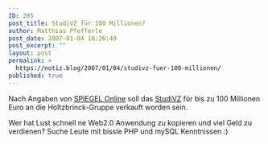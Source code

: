 ```yaml
---
ID: 285
post_title: StudiVZ für 100 Millionen?
author: Matthias Pfefferle
post_date: 2007-01-04 16:26:49
post_excerpt: ""
layout: post
permalink: >
  https://notiz.blog/2007/01/04/studivz-fuer-100-millionen/
published: true
---
```

Nach Angaben von <a href="http://www.spiegel.de/netzwelt/web/0,1518,457536,00.html">SPIEGEL Online</a> soll das <a href="http://www.studivz.net/">StudiVZ</a> für bis zu 100 Millionen Euro an die Holtzbrinck-Gruppe verkauft worden sein.

Wer hat Lust schnell ne Web2.0 Anwendung zu kopieren und viel Geld zu verdienen? Suche Leute mit bissle PHP und mySQL Kenntnissen :)